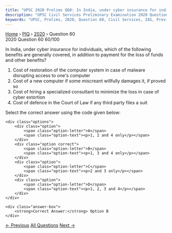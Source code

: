 ```yaml
---
title: "UPSC 2020 Prelims Q60: In India, under cyber insurance for individuals, which of th..."
description: "UPSC Civil Services Preliminary Examination 2020 Question 60 with options and answer"
keywords: "UPSC, Prelims, 2020, Question 60, Civil Services, IAS, Previous Year Questions"
---
```


<nav class="breadcrumb">
    <a href="../../">Home</a>
    <span>›</span>
    <a href="../">PIQ</a>
    <span>›</span>
    <a href="./">2020</a>
    <span>›</span>
    <span>Question 60</span>
</nav>

<div class="question-header">
    <div class="question-meta">
        <span class="year-badge">2020</span>
        <span class="question-number">Question 60</span>
        <span class="progress">60/100</span>
    </div>
    <div class="progress-bar">
        <div class="progress-fill" style="width: 60.0%"></div>
    </div>
</div>

<div class="question-content">
    <div class="question-text">
        <p>In India, under cyber insurance for individuals, which of the following<br />
benefits are generally covered, in addition to payment for the loss of funds<br />
and other benefits?</p>
<ol>
<li>Cost of restoration of the computer system in case of malware disrupting access to one's computer</li>
<li>Cost of a new computer if some miscreant willfully damages it, if proved so</li>
<li>Cost of hiring a specialized consultant to minimize the loss in case of cyber extortion</li>
<li>Cost of defence in the Court of Law if any third party files a suit</li>
</ol>
<p>Select the correct answer using the code given below:</p>
    </div>
    
    <div class="options">
        <div class="option">
            <span class="option-letter">A</span>
            <span class="option-text"><p>1, 2 and 4 only</p></span>
        </div>
        <div class="option correct">
            <span class="option-letter">B</span>
            <span class="option-text"><p>1, 3 and 4 only</p></span>
        </div>
        <div class="option">
            <span class="option-letter">C</span>
            <span class="option-text"><p>2 and 3 only</p></span>
        </div>
        <div class="option">
            <span class="option-letter">D</span>
            <span class="option-text"><p>1, 2, 3 and 4</p></span>
        </div>
    </div>

    <div class="answer-box">
        <strong>Correct Answer:</strong> Option B
    </div>
</div>

<div class="question-nav">
    <a href="../q059-consider-the-following-statements-1-in-terms-of-sh/" class="nav-btn prev">← Previous</a>
    <a href="../" class="nav-btn center">All Questions</a>
    <a href="../q061-in-india-which-of-the-following-can-be-considered/" class="nav-btn next">Next →</a>
</div>
